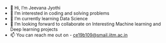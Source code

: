 - 👋 Hi, I’m Jeevana Jyothi
- 👀 I’m interested in coding and solving problems
- 🌱 I’m currently learning Data Science
- 💞️ I’m looking forward to collaborate on Interesting Machine learning and Deep learning projects
- 📫 You can reach me out on - ce19b109@smail.iitm.ac.in

<!---
JeevanaJyothiTaviti/JeevanaJyothiTaviti is a ✨ special ✨ repository because its `README.md` (this file) appears on your GitHub profile.
You can click the Preview link to take a look at your changes.
--->
